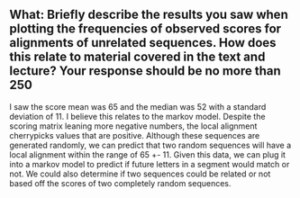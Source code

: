 ## What: Briefly describe the results you saw when plotting the frequencies of observed scores for alignments of unrelated sequences. How does this relate to material covered in the text and lecture? Your response should be no more than 250 

I saw the score mean was 65 and the median was 52 with a standard deviation of 11. I believe this relates to the markov model. Despite the scoring matrix leaning more negative numbers, the local alignment cherrypicks values that are positive. Although these sequences are generated randomly, we can predict that two random sequences will have a local alignment within the range of 65 +- 11. Given this data, we can plug it into a markov model to predict if future letters in a segment would match or not. We could also determine if two sequences could be related or not based off the scores of two completely random sequences.